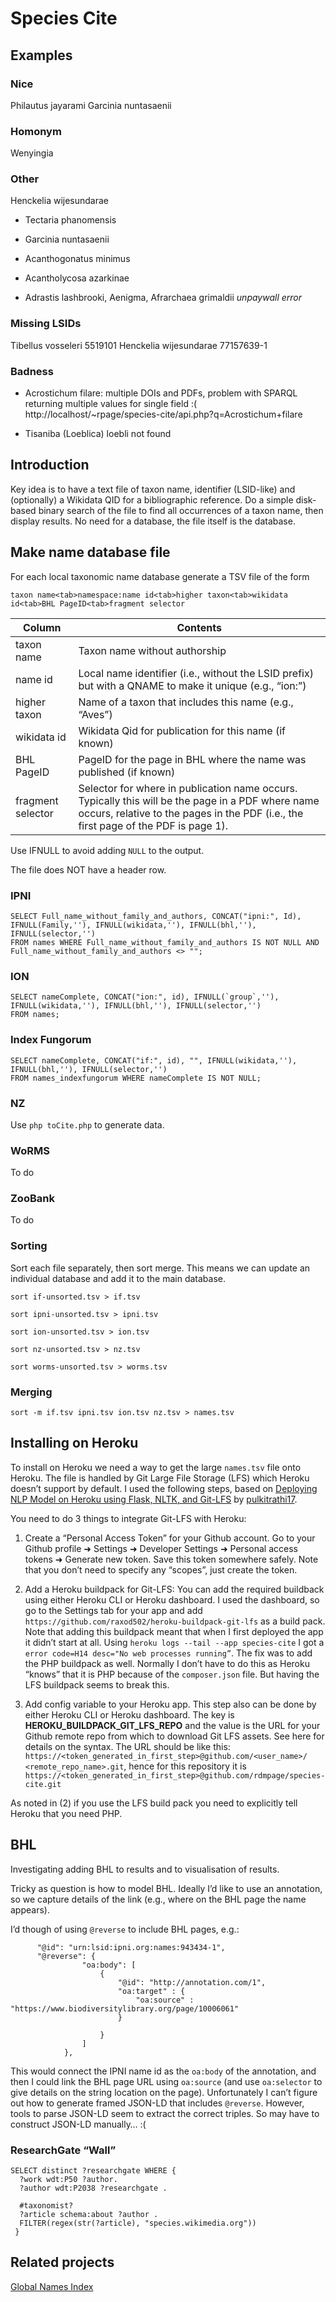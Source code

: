 # Species Cite


## Examples

### Nice

Philautus jayarami
Garcinia nuntasaenii

### Homonym

Wenyingia

### Other



Henckelia wijesundarae

- Tectaria phanomensis
- Garcinia nuntasaenii

- Acanthogonatus minimus
- Acantholycosa azarkinae
- Adrastis lashbrooki, Aenigma, Afrarchaea grimaldii *unpaywall error*

### Missing LSIDs

Tibellus vosseleri 5519101
Henckelia wijesundarae 77157639-1




### Badness

- Acrostichum filare: multiple DOIs and PDFs, problem with SPARQL returning multiple values for single field :( http://localhost/~rpage/species-cite/api.php?q=Acrostichum+filare

- Tisaniba (Loeblica) loebli not found

## Introduction

Key idea is to have a text file of taxon name, identifier (LSID-like) and (optionally) a Wikidata QID for a bibliographic reference. Do a simple disk-based binary search of the file to find all occurrences of a taxon name, then display results. No need for a database, the file itself is the database.

## Make name database file

For each local taxonomic name database generate a TSV file of the form
```
taxon name<tab>namespace:name id<tab>higher taxon<tab>wikidata id<tab>BHL PageID<tab>fragment selector
```

Column | Contents
--|--
taxon name | Taxon name without authorship
name id | Local name identifier (i.e., without the LSID prefix) but with a QNAME to make it unique (e.g., “ion:”)
higher taxon | Name of a taxon that includes this name (e.g., “Aves”)
wikidata id | Wikidata Qid for publication for this name (if known)
BHL PageID | PageID for the page in BHL where the name was published (if known)
fragment selector | Selector for where in publication name occurs. Typically this will be the page in a PDF where name occurs, relative to the pages in the PDF (i.e., the first page of the PDF is page 1).

Use IFNULL to avoid adding `NULL` to the output.

The file does NOT have a header row.


### IPNI

```
SELECT Full_name_without_family_and_authors, CONCAT("ipni:", Id), IFNULL(Family,''), IFNULL(wikidata,''), IFNULL(bhl,''), IFNULL(selector,'')  
FROM names WHERE Full_name_without_family_and_authors IS NOT NULL AND Full_name_without_family_and_authors <> "";
```

### ION

```
SELECT nameComplete, CONCAT("ion:", id), IFNULL(`group`,''), IFNULL(wikidata,''), IFNULL(bhl,''), IFNULL(selector,'')  
FROM names;
```

### Index Fungorum

```
SELECT nameComplete, CONCAT("if:", id), "", IFNULL(wikidata,''), IFNULL(bhl,''), IFNULL(selector,'') 
FROM names_indexfungorum WHERE nameComplete IS NOT NULL;
```

### NZ

Use `php toCite.php` to generate data.

### WoRMS

To do

### ZooBank

To do


### Sorting

Sort each file separately, then sort merge. This means we can update an individual database and add it to the main database.

```
sort if-unsorted.tsv > if.tsv
``` 

```
sort ipni-unsorted.tsv > ipni.tsv
``` 

```
sort ion-unsorted.tsv > ion.tsv
``` 

```
sort nz-unsorted.tsv > nz.tsv
``` 

```
sort worms-unsorted.tsv > worms.tsv
``` 

### Merging


```
sort -m if.tsv ipni.tsv ion.tsv nz.tsv > names.tsv
``` 

## Installing on Heroku

To install on Heroku we need a way to get the large `names.tsv` file onto Heroku. The file is handled by Git Large File Storage (LFS) which Heroku doesn’t support by default. I used the following steps, based on [Deploying NLP Model on Heroku using Flask, NLTK, and Git-LFS](https://medium.com/analytics-vidhya/deploying-nlp-model-on-heroku-using-flask-nltk-and-git-lfs-eed7d1b22b11) by [pulkitrathi17](https://github.com/pulkitrathi17).

You need to do 3 things to integrate Git-LFS with Heroku:

1. Create a “Personal Access Token” for your Github account. Go to your Github profile ➜ Settings ➜ Developer Settings ➜ Personal access tokens ➜ Generate new token. Save this token somewhere safely. Note that you don’t need to specify any “scopes”, just create the token.

2. Add a Heroku buildpack for Git-LFS: You can add the required buildback using either Heroku CLI or Heroku dashboard. I used the dashboard, so go to the Settings tab for your app and add `https://github.com/raxod502/heroku-buildpack-git-lfs` as a build pack. Note that adding this buildpack meant that when I first deployed the app it didn’t start at all. Using `heroku logs --tail --app species-cite` I got a `error code=H14 desc="No web processes running”`. The fix was to add the PHP buildpack as well. Normally I don’t have to do this as Heroku “knows” that it is PHP because of the `composer.json` file. But having the LFS buildpack seems to break this.

3. Add config variable to your Heroku app. This step also can be done by either Heroku CLI or Heroku dashboard. The key is **HEROKU_BUILDPACK_GIT_LFS_REPO** and the value is the URL for your Github remote repo from which to download Git LFS assets. See here for details on the syntax. The URL should be like this:
`https://<token_generated_in_first_step>@github.com/<user_name>/ <remote_repo_name>.git`, hence for this repository it is `https://<token_generated_in_first_step>@github.com/rdmpage/species-cite.git`

As noted in (2) if you use the LFS build pack you need to explicitly tell Heroku that you need PHP.

## BHL

Investigating adding BHL to results and to visualisation of results.

Tricky as question is how to model BHL. Ideally I’d like to use an annotation, so we capture details of the link (e.g., where on the BHL page the name appears).

I’d though of using `@reverse` to include BHL pages, e.g.:

```
      "@id": "urn:lsid:ipni.org:names:943434-1",
      "@reverse": {
    			"oa:body": [
    				{
    					"@id": "http://annotation.com/1",
    					"oa:target" : {    					
    						"oa:source" : "https://www.biodiversitylibrary.org/page/10006061"
    					}
    		
    				}
    			]
    		},            

```

This would connect the IPNI name id as the `oa:body` of the annotation, and then I could link the BHL page URL using `oa:source` (and use `oa:selector` to give details on the string location on the page). Unfortunately I can’t figure out how to generate framed JSON-LD that includes `@reverse`. However, tools to parse JSON-LD seem to extract the correct triples. So may have to construct JSON-LD manually… :(

### ResearchGate “Wall”

```
SELECT distinct ?researchgate WHERE {
  ?work wdt:P50 ?author.
  ?author wdt:P2038 ?researchgate .
  
  #taxonomist? 
  ?article schema:about ?author .
  FILTER(regex(str(?article), "species.wikimedia.org"))
 } 
```

## Related projects

[Global Names Index](https://index.globalnames.org)


